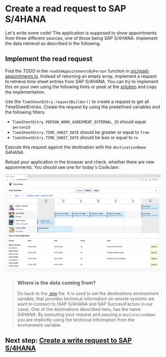 # Create a read request to SAP S/4HANA

Let's write some code! The application is supposed to show appointments from three different sources, one of those being SAP S/4HANA. Implement the data retrieval as described in the following.

## Implement the read request

Find the _TODO_ in the `readS4AppointmentsByPerson` function in [src/read-appointments.ts](../src/read-appointments.ts). Instead of returning an empty array, implement a request to retrieve time sheet entries from SAP S/4HANA. You can try to implement this on your own using the following hints or peek at the [solution](SOLUTION.md#implement-the-read-request) and copy the implementation.

Use the `TimeSheetEntry.requestBuilder()` to create a request to get all TimeSheetEntries. Create the request by using the predefined variables and the following filters:

- `TimeSheetEntry.PERSON_WORK_AGREEMENT_EXTERNAL_ID` should equal `personId`
- `TimeSheetEntry.TIME_SHEET_DATE` should be greater or equal to `from`
- `TimeSheetEntry.TIME_SHEET_DATE` should be less or equal to `to`

Execute this request against the destination with the `destinationName` _S4HANA_.

Reload your application in the browser and check, whether there are new appoinments. You should see one for today's CodeJam:

![Local Read](images/local-read.png)

> ### Where is the data coming from?
>
> Go back to the [.env](../.env) file. It is used to set the _destinations_ environment variable, that provides technical information on remote systems we want to connect to (SAP S/4HANA and SAP SuccessFactors in our case).
> One of the destinations described here, has the name _S4HANA_. By executing your request and passing a `destinationName` you are implicitly using the technical information from the environment variable.

## Next step: [Create a write request to SAP S/4HANA](03-s4-write-request.md)
